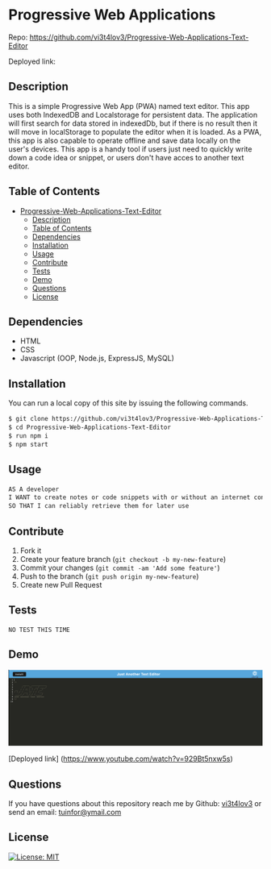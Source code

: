 # Progressive Web Applications
Repo: https://github.com/vi3t4lov3/Progressive-Web-Applications-Text-Editor

Deployed link: 
## Description
This is a simple Progressive Web App (PWA) named text editor. This app uses both IndexedDB and Localstorage for persistent data.
The application will first search for data stored in indexedDb, but if there is no result then it will move in localStorage to populate the editor when it is loaded. As a PWA, this app is also capable to operate offline and save data locally on the user's devices.
This app is a handy tool if users just need to quickly write down a code idea or snippet, or users don't have acces to another text editor.

## Table of Contents

- [Progressive-Web-Applications-Text-Editor](#progressive-web-applications-text-editor)
  - [Description](#description)
  - [Table of Contents](#table-of-contents)
  - [Dependencies](#dependencies)
  - [Installation](#installation)
  - [Usage](#usage)
  - [Contribute](#contribute)
  - [Tests](#tests)
  - [Demo](#demo)
  - [Questions](#questions)
  - [License](#license)

## Dependencies

- HTML
- CSS
- Javascript (OOP, Node.js, ExpressJS, MySQL)

## Installation

You can run a local copy of this site by issuing the following commands.

```bash
$ git clone https://github.com/vi3t4lov3/Progressive-Web-Applications-Text-Editor.git
$ cd Progressive-Web-Applications-Text-Editor
$ run npm i
$ npm start
```

## Usage

```md
AS A developer
I WANT to create notes or code snippets with or without an internet connection
SO THAT I can reliably retrieve them for later use
```

## Contribute

1. Fork it
2. Create your feature branch (`git checkout -b my-new-feature`)
3. Commit your changes (`git commit -am 'Add some feature'`)
4. Push to the branch (`git push origin my-new-feature`)
5. Create new Pull Request

## Tests

```
NO TEST THIS TIME
```

## Demo
![imagename](./client/src/images/demo.png)

[Deployed link] (https://www.youtube.com/watch?v=929Bt5nxw5s) 

## Questions

If you have questions about this repository reach me by Github: [vi3t4lov3](https://github.com/vi3t4lov3)
or send an email: tuinfor@ymail.com

## License

[![License: MIT](https://img.shields.io/badge/License-MIT-yellow.svg)](https://opensource.org/licenses/MIT)

